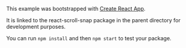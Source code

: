 This example was bootstrapped with [Create React App](https://github.com/facebook/create-react-app).

It is linked to the react-scroll-snap package in the parent directory for development purposes.

You can run `npm install` and then `npm start` to test your package.
